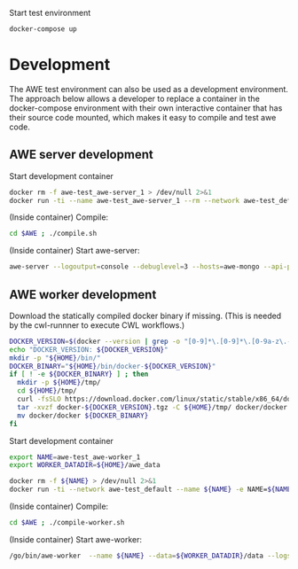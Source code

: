 

Start test environment
```bash
docker-compose up
```

# Development
The AWE test environment can also be used as a development environment. The approach below allows a developer to replace a container in the docker-compose environment with their own interactive container that has their source code mounted, which makes it easy to compile and test awe code.

## AWE server development
Start development container 
```bash
docker rm -f awe-test_awe-server_1 > /dev/null 2>&1
docker run -ti --name awe-test_awe-server_1 --rm --network awe-test_default --network-alias awe-server -p 81:80 -v ${HOME}/gopath/src:/go/src mgrast/awe-server
```

(Inside container) Compile:
```bash
cd $AWE ; ./compile.sh
```

(Inside container) Start awe-server:
```bash
awe-server --logoutput=console --debuglevel=3 --hosts=awe-mongo --api-port=80 --api-url='http://localhost:81' --title="test AWE server" --max_work_failure=1 --recover --max_client_failure=1000
```


## AWE worker development
Download the statically compiled docker binary if missing. (This is needed by the cwl-runnner to execute CWL workflows.)
```bash
DOCKER_VERSION=$(docker --version | grep -o "[0-9]*\.[0-9]*\.[0-9a-z\.-]*")
echo "DOCKER_VERSION: ${DOCKER_VERSION}"
mkdir -p "${HOME}/bin/"
DOCKER_BINARY="${HOME}/bin/docker-${DOCKER_VERSION}"
if [ ! -e ${DOCKER_BINARY} ] ; then
  mkdir -p ${HOME}/tmp/
  cd ${HOME}/tmp/
  curl -fsSLO https://download.docker.com/linux/static/stable/x86_64/docker-${DOCKER_VERSION}.tgz
  tar -xvzf docker-${DOCKER_VERSION}.tgz -C ${HOME}/tmp/ docker/docker
  mv docker/docker ${DOCKER_BINARY}
fi
```

Start development container 
```bash
export NAME=awe-test_awe-worker_1
export WORKER_DATADIR=${HOME}/awe_data

docker rm -f ${NAME} > /dev/null 2>&1
docker run -ti --network awe-test_default --name ${NAME} -e NAME=${NAME} -e WORKER_DATADIR=${WORKER_DATADIR} --workdir=/go/src/github.com/MG-RAST/AWE -v ${WORKER_DATADIR}:${WORKER_DATADIR} -v ${HOME}/git/Skyport2/live-data/env/:/skyport2-env/:ro -v ${DOCKER_BINARY}:/usr/local/bin/docker -v /var/run/docker.sock:/var/run/docker.sock -v ${HOME}/gopath/src:/go/src -v /tmp:/tmp  mgrast/awe-worker ash
```

(Inside container) Compile:
```bash
cd $AWE ; ./compile-worker.sh
```

(Inside container) Start awe-worker:
```bash
/go/bin/awe-worker  --name ${NAME} --data=${WORKER_DATADIR}/data --logs=${WORKER_DATADIR}/logs --workpath=${WORKER_DATADIR}/work  --serverurl=http://awe-server:80 --group=default --supported_apps=* --auto_clean_dir=false --debuglevel=3 
```
